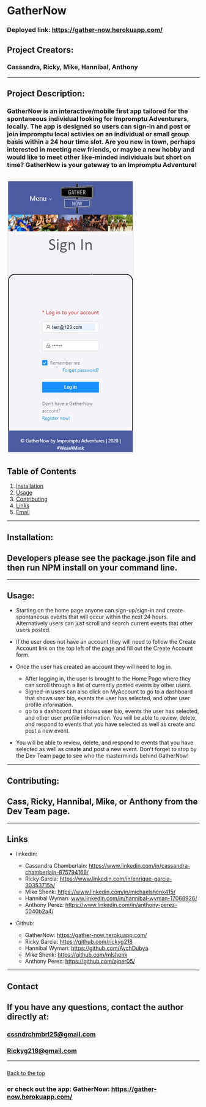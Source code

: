   # GatherNow
### Deployed link: https://gather-now.herokuapp.com/
  ## Project Creators: 
  ### Cassandra, Ricky, Mike, Hannibal, Anthony
---
  
  ## Project Description:
  ### GatherNow is an interactive/mobile first app tailored for the spontaneous individual looking for Impromptu Adventurers, locally. The app is designed so users can sign-in and post or join impromptu local activies on an individual or small group basis within a 24 hour time slot. Are you new in town, perhaps interested in meeting new friends, or maybe a new hobby and would like to meet other like-minded individuals but short on time?  GatherNow is your gateway to an Impromptu Adventure!

  ![](public/assets/images/gathernow.jpg)
---
 
  ## Table of Contents
  1. [Installation](#Installation)
  2. [Usage](#Usage)
  3. [Contributing](#Contributing)
  4. [Links](#Links)
  5. [Email](#Contact)
  
  ---

  ## Installation:
  ## Developers please see the package.json file and then run NPM install on your command line.

  ---      

  ## Usage:

  * Starting on the home page anyone can sign-up/sign-in and create spontaneous events that will occur within the next 24 hours. Alternatively users can just scroll and search current events that other users posted.
  
  * If the user does not have an account they will need to follow the Create Account link on the top left of the page and fill out the Create Account form.
  * Once the user has created an account they will need to log in.
    * After logging in, the user is brought to the Home Page where they can scroll through a list of currently posted events by other users.
    * Signed-in users can also click on MyAccount to go to a dashboard that shows user bio, events the user has selected, and other user profile information.
    *  go to a dashboard that shows user bio, events the user has selected, and other user profile information. You will be able to review, delete, and respond to events that you have selected as well as create and post a new event.
  * You will be able to review, delete, and respond to events that you have selected as well as create and post a new event.  Don't forget to stop by the Dev Team page to see who the masterminds behind GatherNow!

  ---
 
 ## Contributing:
 ## Cass, Ricky, Hannibal, Mike, or Anthony from the Dev Team page.
---

 ## Links

  * linkedIn: 
    * Cassandra Chamberlain: https://www.linkedin.com/in/cassandra-chamberlain-875794166/ 
    * Ricky Garcia: https://www.linkedin.com/in/enrique-garcia-30353715a/ 
    * Mike Shenk: https://www.linkedin.com/in/michaelshenk415/ 
    * Hannibal Wyman: www.linkedin.com/in/hannibal-wyman-17068926/ 
    * Anthony Perez: https://www.linkedin.com/in/anthony-perez-5040b2a4/ 

        
  * Github:
    * GatherNow: https://gather-now.herokuapp.com/ 
    * Ricky Garcia: https://github.com/rickyg218 
    * Hannibal Wyman: https://github.com/AychDubya 
    * Mike Shenk: https://github.com/mlshenk 
    * Anthony Perez: https://github.com/ajper05/


  ---

  ## Contact
 
  ## If you have any questions, contact the author directly at: 
  ### cssndrchmbrl25@gmail.com 
  ### Rickyg218@gmail.com

---
### 
  [Back to the top](#GatherNow)
### or check out the app: GatherNow: https://gather-now.herokuapp.com/ 
  
  



